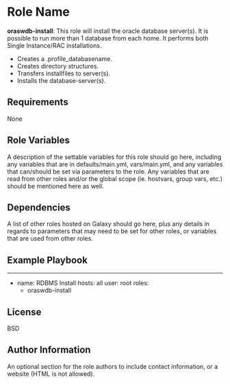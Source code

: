 Role Name
=========

<b>oraswdb-install</b>: This role will install the oracle database server(s). It is possible to run more than 1 database from each home. It performs both Single Instance/RAC installations.

- Creates a .profile_databasename.
- Creates directory structures.
- Transfers installfiles to server(s).
- Installs the database-server(s).

Requirements
------------

None

Role Variables
--------------

A description of the settable variables for this role should go here, including any variables that are in defaults/main.yml, vars/main.yml, and any variables that can/should be set via parameters to the role. Any variables that are read from other roles and/or the global scope (ie. hostvars, group vars, etc.) should be mentioned here as well.

Dependencies
------------

A list of other roles hosted on Galaxy should go here, plus any details in regards to parameters that may need to be set for other roles, or variables that are used from other roles.

Example Playbook
----------------

---
 - name: RDBMS Install
   hosts: all
   user: root
   roles:
      - oraswdb-install

License
-------

BSD

Author Information
------------------

An optional section for the role authors to include contact information, or a website (HTML is not allowed).
